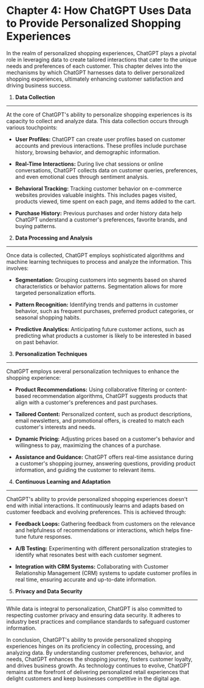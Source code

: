 Chapter 4: How ChatGPT Uses Data to Provide Personalized Shopping Experiences
=============================================================================

In the realm of personalized shopping experiences, ChatGPT plays a pivotal role in leveraging data to create tailored interactions that cater to the unique needs and preferences of each customer. This chapter delves into the mechanisms by which ChatGPT harnesses data to deliver personalized shopping experiences, ultimately enhancing customer satisfaction and driving business success.

1. **Data Collection**
----------------------

At the core of ChatGPT's ability to personalize shopping experiences is its capacity to collect and analyze data. This data collection occurs through various touchpoints:

* **User Profiles:** ChatGPT can create user profiles based on customer accounts and previous interactions. These profiles include purchase history, browsing behavior, and demographic information.

* **Real-Time Interactions:** During live chat sessions or online conversations, ChatGPT collects data on customer queries, preferences, and even emotional cues through sentiment analysis.

* **Behavioral Tracking:** Tracking customer behavior on e-commerce websites provides valuable insights. This includes pages visited, products viewed, time spent on each page, and items added to the cart.

* **Purchase History:** Previous purchases and order history data help ChatGPT understand a customer's preferences, favorite brands, and buying patterns.

2. **Data Processing and Analysis**
-----------------------------------

Once data is collected, ChatGPT employs sophisticated algorithms and machine learning techniques to process and analyze the information. This involves:

* **Segmentation:** Grouping customers into segments based on shared characteristics or behavior patterns. Segmentation allows for more targeted personalization efforts.

* **Pattern Recognition:** Identifying trends and patterns in customer behavior, such as frequent purchases, preferred product categories, or seasonal shopping habits.

* **Predictive Analytics:** Anticipating future customer actions, such as predicting what products a customer is likely to be interested in based on past behavior.

3. **Personalization Techniques**
---------------------------------

ChatGPT employs several personalization techniques to enhance the shopping experience:

* **Product Recommendations:** Using collaborative filtering or content-based recommendation algorithms, ChatGPT suggests products that align with a customer's preferences and past purchases.

* **Tailored Content:** Personalized content, such as product descriptions, email newsletters, and promotional offers, is created to match each customer's interests and needs.

* **Dynamic Pricing:** Adjusting prices based on a customer's behavior and willingness to pay, maximizing the chances of a purchase.

* **Assistance and Guidance:** ChatGPT offers real-time assistance during a customer's shopping journey, answering questions, providing product information, and guiding the customer to relevant items.

4. **Continuous Learning and Adaptation**
-----------------------------------------

ChatGPT's ability to provide personalized shopping experiences doesn't end with initial interactions. It continuously learns and adapts based on customer feedback and evolving preferences. This is achieved through:

* **Feedback Loops:** Gathering feedback from customers on the relevance and helpfulness of recommendations or interactions, which helps fine-tune future responses.

* **A/B Testing:** Experimenting with different personalization strategies to identify what resonates best with each customer segment.

* **Integration with CRM Systems:** Collaborating with Customer Relationship Management (CRM) systems to update customer profiles in real time, ensuring accurate and up-to-date information.

5. **Privacy and Data Security**
--------------------------------

While data is integral to personalization, ChatGPT is also committed to respecting customer privacy and ensuring data security. It adheres to industry best practices and compliance standards to safeguard customer information.

In conclusion, ChatGPT's ability to provide personalized shopping experiences hinges on its proficiency in collecting, processing, and analyzing data. By understanding customer preferences, behavior, and needs, ChatGPT enhances the shopping journey, fosters customer loyalty, and drives business growth. As technology continues to evolve, ChatGPT remains at the forefront of delivering personalized retail experiences that delight customers and keep businesses competitive in the digital age.
